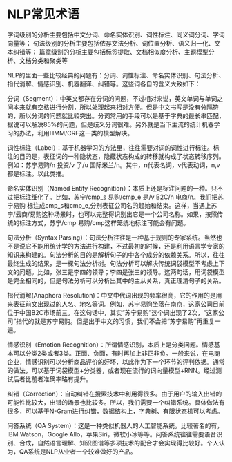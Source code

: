 # NLP常见术语


字词级别的分析主要包括中文分词、命名实体识别、词性标注、同义词分词、字词向量等；
句法级别的分析主要包括依存文法分析、词位置分析、语义归一化、文本纠错等；
篇章级别的分析主要包括标签提取、文档相似度分析、主题模型分析、文档分类和聚类等


NLP的里面一些比较经典的问题有：分词、词性标注、命名实体识别、句法分析、指代消解、情感识别、机器翻译、纠错等。这些词各自的含义大致如下：



分词（Segment）：中英文都存在分词的问题，不过相对来说，英文单词与单词之间本来就有空格进行分割，所以处理起来相对方便。但是中文书写是没有分隔符的，所以分词的问题就比较突出。分词常用的手段可以是基于字典的最长串匹配，据说可以解决85%的问题，但是歧义分词很难。另外就是当下主流的统计机器学习的办法，利用HMM/CRF这一类的模型解决。



词性标注（Label）：基于机器学习的方法里，往往需要对词的词性进行标注。标注的目的是，表征词的一种隐状态，隐藏状态构成的转移就构成了状态转移序列。例如：苏宁易购/n 投资/v 了/u 国际米兰/n。其中，n代表名词，v代表动词，n,v都是标注。以此类推。



命名实体识别（Named Entity Recognition）：本质上还是标注问题的一种。只不过把标注细化了。比如，苏宁/cmp_s 易购/cmp_e 是/v B2C/n 电商/n。我们把苏宁易购 标注成cmp_s和cmp_e,分别表征公司名的起始和结束。这样，当遇上苏宁/云商/易购这种场景时，也可以完整得识别出它是一个公司名称。如果，按照传统的标注方式，苏宁/cmp 易购/cmp这样笼统地标注可能会有问题。



句法分析（Syntax Parsing）：句法分析往往是一种基于规则的专家系统。当然也不是说它不能用统计学的方法进行构建，不过最初的时候，还是利用语言学专家的知识来构建的。句法分析的目的是解析句子的中各个成分的依赖关系。所以，往往最终生成的结果，是一棵句法分析树。句法分析可以解决传统词袋模型不考虑上下文的问题。比如，张三是李四的领导；李四是张三的领导。这两句话，用词袋模型是完全相同的，但是句法分析可以分析出其中的主从关系，真正理清句子的关系。



指代消解(Anaphora Resolution)：中文中代词出现的频率很高，它的作用的是用来表征前文出现过的人名、地名等词。例如，苏宁易购坐落在南京，这家公司目前位于中国B2C市场前三。在这句话中，其实“苏宁易购”这个词出现了2次，“这家公司”指代的就是苏宁易购。但是出于中文的习惯，我们不会把“苏宁易购”再重复一遍。



情感识别（Emotion Recognition）：所谓情感识别，本质上是分类问题。情感基本可以分类2类或者3类。正面、负面，有时再加上非正非负。一般来说，在电商企业，情感识别可以分析商品评价的好坏，以此作为下一个环节的评判依据。通常的做法，可以基于词袋模型+分类器，或者现在流行的词向量模型+RNN。经过测试后者比前者准确率略有提升。



纠错（Correction）：自动纠错在搜索技术中利用得很多。由于用户的输入出错的可能性比较大，出错的场景也比较多。所以，我们需要一个纠错系统。具体做法有很多，可以基于N-Gram进行纠错，数据结构上，字典树、有限状态机可以考虑。



问答系统（QA System）：这是一种类似机器人的人工智能系统。比较著名的有，IBM Watson，Google Allo，苹果Siri，微软小冰等等。问答系统往往需要语音识别、合成，自然语言理解、知识图谱等多项技术的配合才会实现得比较好。个人认为，QA系统是NLP从业者一个较难做好的产品。
